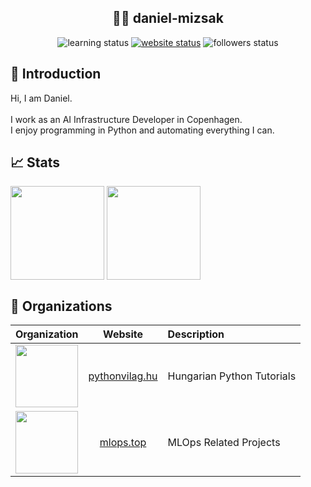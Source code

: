 ## <div align="center"> 👨‍💻 daniel-mizsak</div>

<div align="center">
<img src="https://img.shields.io/badge/learning-in%20progress-darkred" alt="learning status">
<a href="https://pythonvilag.hu" target="_blank"><img src="https://img.shields.io/website?url=https%3A%2F%2Fpythonvilag.hu&up_message=online&down_message=offline&link=https%3A%2F%2Fpythonvilag.hu" alt="website status"></a>
<img src="https://img.shields.io/github/followers/daniel-mizsak" alt="followers status">
</div>


## 👋 Introduction

Hi, I am Daniel.<br><br>
I work as an AI Infrastructure Developer in Copenhagen.<br>
I enjoy programming in Python and automating everything I can.


## 📈 Stats

<a href="https://github-readme-stats.vercel.app/api?username=daniel-mizsak&show_icons=true&hide=contribs,prs&theme=transparent&custom_title=Open%20Source%20Contributions&disable_animations=true" target="_blank"><img height=150 align="center" src="https://github-readme-stats.vercel.app/api?username=daniel-mizsak&show_icons=true&hide=contribs,prs&theme=transparent&custom_title=Open%20Source%20Contributions&disable_animations=true" /></a>
<a href="https://github-readme-stats.vercel.app/api/top-langs?username=daniel-mizsak&layout=donut&langs_count=4&theme=transparent&card_width=300&custom_title=Languages&disable_animations=true" target="_blank"><img height=150 align="center" src="https://github-readme-stats.vercel.app/api/top-langs?username=daniel-mizsak&layout=compact&langs_count=4&theme=transparent&card_width=300&custom_title=Languages&disable_animations=true" /></a>

## 🏢 Organizations

| Organization | Website | Description |
|:---------|:--------:|:------------|
| <a href="https://github.com/PythonVilag" target="_blank"><img height=100 src="https://github.com/PythonVilag.png?size=100"></a> | [pythonvilag.hu](https://pythonvilag.hu) | Hungarian Python Tutorials |
| <a href="https://github.com/mlops-top" target="_blank"><img height=100 src="https://github.com/mlops-top.png?size=100"></a> | [mlops.top](https://mlops.top) | MLOps Related Projects |

